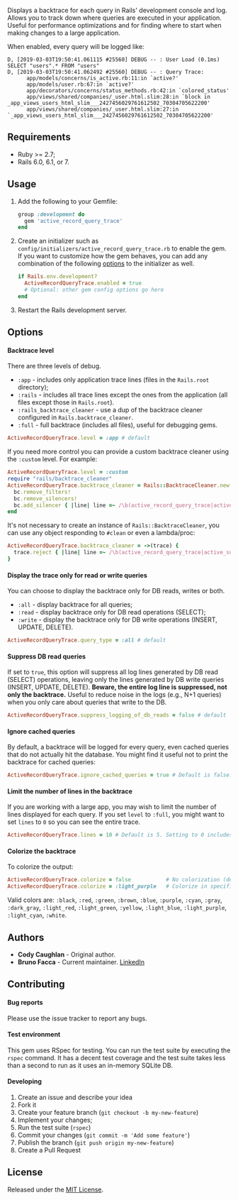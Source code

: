 Displays a backtrace for each query in Rails' development console and log.
Allows you to track down where queries are executed in your application.
Useful for performance optimizations and for finding where to start when making
changes to a large application.

When enabled, every query will be logged like:

```
D, [2019-03-03T19:50:41.061115 #25560] DEBUG -- : User Load (0.1ms)  SELECT "users".* FROM "users"
D, [2019-03-03T19:50:41.062492 #25560] DEBUG -- : Query Trace:
      app/models/concerns/is_active.rb:11:in `active?'
      app/models/user.rb:67:in `active?'
      app/decorators/concerns/status_methods.rb:42:in `colored_status'
      app/views/shared/companies/_user.html.slim:28:in `block in _app_views_users_html_slim___2427456029761612502_70304705622200'
      app/views/shared/companies/_user.html.slim:27:in `_app_views_users_html_slim___2427456029761612502_70304705622200'
```

## Requirements
- Ruby >= 2.7;
- Rails 6.0, 6.1, or 7.

## Usage

1. Add the following to your Gemfile:
   ```ruby
   group :development do
     gem 'active_record_query_trace'
   end
   ```

2. Create an initializer such as `config/initializers/active_record_query_trace.rb`
to enable the gem. If you want to customize how the gem behaves, you can add any
combination of the following [options](#options) to the initializer as well.

    ```ruby
    if Rails.env.development?
      ActiveRecordQueryTrace.enabled = true
      # Optional: other gem config options go here
    end
    ```

3. Restart the Rails development server.

## Options

#### Backtrace level
There are three levels of debug.

- `:app` - includes only application trace lines (files in the `Rails.root` directory);
- `:rails` - includes all trace lines except the ones from the application (all files except those in `Rails.root`).
- `:rails_backtrace_cleaner` - use a dup of the backtrace cleaner configured in `Rails.backtrace_cleaner`.
- `:full` - full backtrace (includes all files), useful for debugging gems.

```ruby
ActiveRecordQueryTrace.level = :app # default
```

If you need more control you can provide a custom backtrace cleaner using the `:custom` level. For example:

```ruby
ActiveRecordQueryTrace.level = :custom
require "rails/backtrace_cleaner"
ActiveRecordQueryTrace.backtrace_cleaner = Rails::BacktraceCleaner.new.tap do |bc|
  bc.remove_filters!
  bc.remove_silencers!
  bc.add_silencer { |line| line =~ /\b(active_record_query_trace|active_support|active_record|another_gem)\b/ }
end
```

It's not necessary to create an instance of `Rails::BacktraceCleaner`, you can use any object responding to `#clean` or even
a lambda/proc:

```ruby
ActiveRecordQueryTrace.backtrace_cleaner = ->(trace) {
  trace.reject { |line| line =~ /\b(active_record_query_trace|active_support|active_record|another_gem)\b/ }
}
```

#### Display the trace only for read or write queries
You can choose to display the backtrace only for DB reads, writes or both.

- `:all` - display backtrace for all queries;
- `:read` - display backtrace only for DB read operations (SELECT);
- `:write` - display the backtrace only for DB write operations (INSERT, UPDATE, DELETE).

```ruby
ActiveRecordQueryTrace.query_type = :all # default
```

#### Suppress DB read queries
If set to `true`, this option will suppress all log lines generated by DB
read (SELECT) operations, leaving only the lines generated by DB write queries
(INSERT, UPDATE, DELETE). **Beware, the entire log line is suppressed, not only
the backtrace.** Useful to reduce noise in the logs (e.g., N+1 queries) when you
only care about queries that write to the DB.

```ruby
ActiveRecordQueryTrace.suppress_logging_of_db_reads = false # default
```

#### Ignore cached queries
By default, a backtrace will be logged for every query, even cached queries that
do not actually hit the database. You might find it useful not to print the backtrace
for cached queries:

```ruby
ActiveRecordQueryTrace.ignore_cached_queries = true # Default is false.
```

#### Limit the number of lines in the backtrace
If you are working with a large app, you may wish to limit the number of lines
displayed for each query.  If you set `level` to `:full`, you might want to set
`lines` to `0` so you can see the entire trace.

```ruby
ActiveRecordQueryTrace.lines = 10 # Default is 5. Setting to 0 includes entire trace.
```

#### Colorize the backtrace
To colorize the output:

```ruby
ActiveRecordQueryTrace.colorize = false           # No colorization (default)
ActiveRecordQueryTrace.colorize = :light_purple   # Colorize in specific color
```

Valid colors are: `:black`, `:red`, `:green`, `:brown`, `:blue`, `:purple`, `:cyan`,
`:gray`, `:dark_gray`, `:light_red`, `:light_green`, `:yellow`, `:light_blue`,
`:light_purple`, `:light_cyan`, `:white`.

## Authors

- **Cody Caughlan** - Original author.
- **Bruno Facca** - Current maintainer. [LinkedIn](https://www.linkedin.com/in/brunofacca/)

## Contributing

#### Bug reports

Please use the issue tracker to report any bugs.

#### Test environment

This gem uses RSpec for testing. You can run the test suite by executing the
`rspec` command. It has a decent test coverage and the test suite takes less than
a second to run as it uses an in-memory SQLite DB.

#### Developing

1. Create an issue and describe your idea
2. Fork it
3. Create your feature branch (`git checkout -b my-new-feature`)
4. Implement your changes;
5. Run the test suite (`rspec`)
6. Commit your changes (`git commit -m 'Add some feature'`)
7. Publish the branch (`git push origin my-new-feature`)
8. Create a Pull Request

## License

Released under the [MIT License](https://opensource.org/licenses/MIT).
